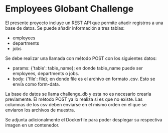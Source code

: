 
# Employees Globant Challenge

El presente proyecto incluye un REST API que permite añadir registros a una base de datos. Se puede añadir información a tres tablas:

* employees
* departments
* jobs

Se debe realizar una llamada con método POST con los siguientes datos:

* params: {'table': table_name}; en donde table_name puede ser employees, departments o jobs.
* body: {'file': file}; en donde file es el archivo en formato .csv. Esto se envía como form-data.

La base de datos se llama challenge_db y esta no es necesario crearla previamente. El método POST ya lo realiza si es que no existe. Las columnas de los csv deben enviarse en el mismo orden en el que se enviaron los archivos de muestra.

Se adjunta adicionalmente el Dockerfile para poder desplegar su respectiva imagen en un contenedor.

